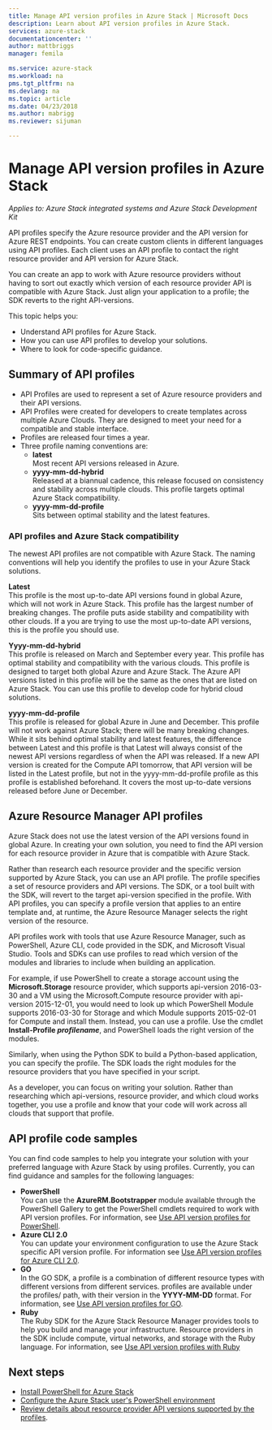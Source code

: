 ```yaml
---
title: Manage API version profiles in Azure Stack | Microsoft Docs
description: Learn about API version profiles in Azure Stack.
services: azure-stack
documentationcenter: ''
author: mattbriggs
manager: femila

ms.service: azure-stack
ms.workload: na
pms.tgt_pltfrm: na
ms.devlang: na
ms.topic: article
ms.date: 04/23/2018
ms.author: mabrigg
ms.reviewer: sijuman

---
```


# Manage API version profiles in Azure Stack

*Applies to: Azure Stack integrated systems and Azure Stack Development Kit*

API profiles specify the Azure resource provider and the API version for Azure REST endpoints. You can create custom clients in different languages using API profiles. Each client uses an API profile to contact the right resource provider and API version for Azure Stack. 

You can create an app to work with Azure resource providers without having to sort out exactly which version of each resource provider API is compatible with Azure Stack. Just align your application to a profile; the SDK reverts to the right API-versions.


This topic helps you:
 - Understand API profiles for Azure Stack.
 - How you can use API profiles to develop your solutions.
 - Where to look for code-specific guidance.

## Summary of API profiles

- API Profiles are used to represent a set of Azure resource providers and their API versions.
- API Profiles were created for developers to create templates across multiple Azure Clouds. They are designed to meet your need for a compatible and stable interface.
- Profiles are released four times a year.
- Three profile naming conventions are:
    - **latest**  
        Most recent API versions released in Azure.
    - **yyyy-mm-dd-hybrid**  
    Released at a biannual cadence, this release focused on consistency and stability across multiple clouds. This profile targets optimal Azure Stack compatibility. 
    - **yyyy-mm-dd-profile**  
    Sits between optimal stability and the latest features.

### API profiles and Azure Stack compatibility

The newest API profiles are not compatible with Azure Stack. The naming conventions will help you identify the profiles to use in your Azure Stack solutions.

**Latest**  
This profile is the most up-to-date API versions found in global Azure, which will not work in Azure Stack. This profile has the largest number of breaking changes. The profile puts aside stability and compatibility with other clouds. If a you are trying to use the most up-to-date API versions, this is the profile you should use.

**Yyyy-mm-dd-hybrid**  
This profile is released on March and September every year. This profile has optimal stability and compatibility with the various clouds. This profile is designed to target both global Azure and Azure Stack. The Azure API versions listed in this profile will be the same as the ones that are listed on Azure Stack. You can use this profile to develop code for hybrid cloud solutions.

**yyyy-mm-dd-profile**  
This profile is released for global Azure in June and December. This profile will not work against Azure Stack; there will be many breaking changes. While it sits behind optimal stability and latest features, the difference between Latest and this profile is that Latest will always consist of the newest API versions regardless of when the API was released. If a new API version is created for the Compute API tomorrow, that API version will be listed in the Latest profile, but not in the yyyy-mm-dd-profile profile as this profile is established beforehand. It covers the most up-to-date versions released before June or December.

## Azure Resource Manager API profiles

Azure Stack does not use the latest version of the API versions found in global Azure. In creating your own solution, you need to find the API version for each resource provider in Azure that is compatible with Azure Stack.

Rather than research each resource provider and the specific version supported by Azure Stack, you can use an API profile. The profile specifies a set of resource providers and API versions. The SDK, or a tool built with the SDK, will revert to the target api-version specified in the profile. With API profiles, you can specify a profile version that applies to an entire template and, at runtime, the Azure Resource Manager selects the right version of the resource.

API profiles work with tools that use Azure Resource Manager, such as PowerShell, Azure CLI, code provided in the SDK, and Microsoft Visual Studio. Tools and SDKs can use profiles to read which version of the modules and libraries to include when building an application.

For example, if use PowerShell to create a storage account using the **Microsoft.Storage** resource provider, which supports api-version 2016-03-30 and a VM using the Microsoft.Compute resource provider with api-version 2015-12-01, you would need to look up  which PowerShell Module supports 2016-03-30 for Storage and which Module supports 2015-02-01 for Compute and install them. Instead, you can use a profile. Use the cmdlet **Install-Profile *profilename***, and PowerShell loads the right version of the modules.

Similarly, when using the Python SDK to build a Python-based application, you can specify the profile. The SDK loads the right modules for the resource providers that you have specified in your script.

As a developer, you can focus on writing your solution. Rather than researching which api-versions, resource provider, and which cloud works together, you use a profile and know that your code will work across all clouds that support that profile.

## API profile code samples

You can find code samples to help you integrate your solution with your preferred language with Azure Stack by using profiles. Currently, you can find guidance and samples for the following languages:

- **PowerShell**  
You can use the  **AzureRM.Bootstrapper** module available through the PowerShell Gallery to get the PowerShell cmdlets required to work with API version profiles. For information, see [Use API version profiles for PowerShell](azure-stack-version-profiles-powershell.md).
- **Azure CLI 2.0**  
You can update your environment configuration to use the Azure Stack specific API version profile. For information see [Use API version profiles for Azure CLI 2.0](azure-stack-version-profiles-azurecli2.md).
- **GO**  
In the GO SDK, a profile is a combination of different resource types with different versions from different services. profiles are available under the profiles/ path, with their version in the **YYYY-MM-DD** format. For information, see [Use API version profiles for GO](azure-stack-version-profiles-go.md).
- **Ruby**  
The Ruby SDK for the Azure Stack Resource Manager provides tools to help you build and manage your infrastructure. Resource providers in the SDK include compute, virtual networks, and storage with the Ruby language. For information, see [Use API version profiles with Ruby](azure-stack-version-profiles-ruby.md)

## Next steps
* [Install PowerShell for Azure Stack](azure-stack-powershell-install.md)
* [Configure the Azure Stack user's PowerShell environment](azure-stack-powershell-configure-user.md)
* [Review details about resource provider API versions supported by the profiles](azure-stack-profiles-azure-resource-manager-versions.md).
